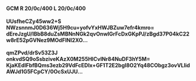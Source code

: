 #### GCM R 20/0c/400 L 20/0c/400
**UUsfheCZy45ww2+S**<br/>**NWzsnnmJ0D636Wj5H9cu+yofvYxHWJBZuw7efr4kmro=**<br/>**dEreJzgU/lBbB8duZsMBNnNGk2qvOnwIGrFcDxGKpPJ/zBgd37P04kC22w8rE52pGVNez9MOdFINl2XO...**<br/><br/>
**qmZPvd/drSv53Z3J**<br/>**onkvdSQ9oSsbziveKAzX0M255HICvlNr84NuDF3hY5M=**<br/>**KjaKEdlFbfBQms3ezb29VdFcEDIx+GF1T2E2bgI8O2Yq48CObgz3ovVLlidAWJd1G5FCpCY/0OcSxUJU...**